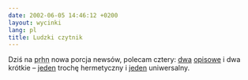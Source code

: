 ```yaml
---
date: 2002-06-05 14:46:12 +0200
layout: wycinki
lang: pl
title: Ludzki czytnik
---
```


Dziś na <acronym title='pl.rec.humor.najlepsze'>prhn</acronym> nowa porcja newsów, polecam cztery: [dwa](http://groups.google.com/groups?selm=a0n6t4%245ep%241%40news.tpi.pl 'o kolejnictwie') [opisowe](http://groups.google.com/groups?selm=200201030228.DAA02225%40hot.pl 'o śniegu') i dwa krótkie – [jeden](http://groups.google.com/groups?selm=a18ekm.3vvcov7.1%40Wiktor.M.lodz.pl 'o czytnikach') trochę hermetyczny i [jeden](http://groups.google.com/groups?selm=000601c197b0%2477bd0880%24b3c8fea9%40bazylek 'o okularach') uniwersalny.

